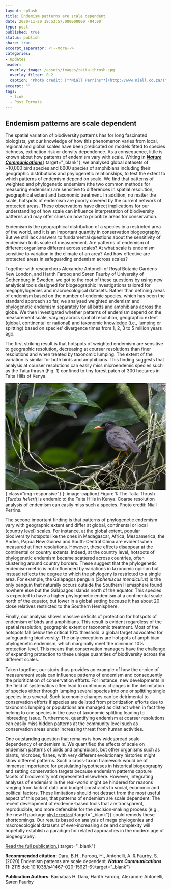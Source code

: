 ```yaml
---
layout: splash
title: Endemism patterns are scale dependent
date: 2020-11-20 19:53:57.000000000 -04:00
type: post
published: true
status: publish
share: true
excerpt_separator: <!--more-->
categories:
- Updates
header:
  overlay_image: /assets/images/taita-thrush.jpg
  overlay_filter: 0.2
  caption: "Photo credit: [**Niall Perrins**](http://www.niall.co.za/)"
excerpt: ""
tags:
  - link
  - Post Formats
---
```


## Endemism patterns are scale dependent

The spatial variation of biodiversity patterns has for long fascinated biologists, yet our knowledge of how this phenomenon varies from local, regional and global scales have been predicated on models fitted to species richness, extinction risk or density dependence. As a consequence, little is known about how patterns of endemism vary with scale. Writing in [**_Nature Communications_**](https://doi.org/10.1038/s41467-020-15921-6){:target="_blank"}, we analysed global datasets of ~10,000 bird species and 6000 species of amphibians including their geographic distributions and phylogenetic relationships, to test the extent to which patterns of endemism depend on scale. We find that patterns of weighted and phylogenetic endemism (the two common methods for measuring endemism) are sensitive to differences in spatial resolution, geographical extent and taxonomic treatment. In addition, no matter the scale, hotspots of endemism are poorly covered by the current network of protected areas. These observations have direct implications for our understanding of how scale can influence interpretation of biodiversity patterns and may offer clues on how to prioritize areas for conservation.

<!--more-->

Endemism is the geographical distribution of a species in a restricted area of the world, and it is an important quantity in conservation biogeography. But we still lack answers to fundamental questions about the sensitivity of endemism to its scale of measurement. Are patterns of endemism of different organisms different across scales? At what scale is endemism sensitive to variation in the climate of an area? And how effective are protected areas in safeguarding endemism across scales?

Together with researchers Alexandre Antonelli of Royal Botanic Gardens Kew London, and Harith Farooq and Søren Faurby of University of Gothenburg in Sweden, we got to the root of these questions by using new analytical tools designed for biogeographic investigations tailored for megaphylogenies and macroecological datasets. Rather than defining areas of endemism based on the number of endemic species, which has been the standard approach so far, we analysed weighted endemism and phylogenetic endemism separately for all birds and amphibians across the globe. We then investigated whether patterns of endemism depend on the measurement scale, varying across spatial resolution, geographic extent (global, continental or national) and taxonomic knowledge (i.e., lumping or splitting) based on species’ divergence times from 1, 2, 3 to 5 million years ago.

The first striking result is that hotspots of weighted endemism are sensitive to geographic resolution, decreasing at courser resolutions than finer resolutions and when treated by taxonomic lumping. The extent of the variation is similar for both birds and amphibians. This finding suggests that analysis at courser resolutions can easily miss microendemic species such as the Taita thrush (Fig. 1) confined to tiny forest patch of 300 hectares in Taita Hills of Kenya.

![Taita-thrush](/assets/images/taita-thrush.jpg){:class="img-responsive"}
{:.image-caption}
Figure 1: The Taita Thrush (_Turdus helleri_) is endemic to the Taita Hills in Kenya. Coarse resolution analysis of endemism can easily miss such a species. Photo credit: Niall Perrins.

The second important finding is that patterns of phylogenetic endemism vary with geographic extent and differ at global, continental or local (country level) scales. For instance, at the global extent, popular biodiversity hotspots like the ones in Madagascar, Africa, Mesoamerica, the Andes, Papua New Guinea and South-Central China are evident when measured at finer resolutions. However, these effects disappear at the continental or country extents. Indeed, at the country level, hotspots of phylogenetic endemism became scattered across countries, often clustering around country borders. These suggest that the phylogenetic endemism metric is not influenced by variations in taxonomic opinion but instead reflects the degree to which the phylogeny is restricted to a single area. For example, the Galápagos penguin (_Spheniscus mendiculus_) is the only penguin that naturally occurs outside the Southern Hemisphere found nowhere else but the Galápagos Islands north of the equator. This species is expected to have a higher phylogenetic endemism at a continental scale north of the equator, but lower in a global setting because it has about 20 close relatives restricted to the Southern Hemisphere.

Finally, our analysis shows massive deficits of protection for hotspots of endemism of birds and amphibians. This result is evident regardless of the spatial resolution, geographic extent or taxonomic treatment. Most of the hotspots fall below the critical 10% threshold, a global target advocated for safeguarding biodiversity. The only exceptions are hotspots of amphibian phylogenetic endemism, which marginally meet the minimum 10% protection level. This means that conservation managers have the challenge of expanding protection to these unique quantities of biodiversity across the different scales.

Taken together, our study thus provides an example of how the choice of measurement scale can influence patterns of endemism and consequently the prioritization of conservation efforts. For instance, new developments in the field of systematics often lead to continuous changes in the delimitation of species either through lumping several species into one or splitting single species into several. Such taxonomic changes can be detrimental to conservation efforts if species are delisted from prioritization efforts due to taxonomic lumping or populations are managed as distinct when in fact they belong to one species in the case of taxonomic splitting leading to inbreeding issue. Furthermore, quantifying endemism at coarser resolutions can easily miss hidden patterns at the community level such as conservation areas under increasing threat from human activities.

One outstanding question that remains is how widespread scale-dependency of endemism is. We quantified the effects of scale on endemism patterns of birds and amphibians, but other organisms such as plants, microbes, fishes, with very different evolutionary histories might show different patterns. Such a cross-taxon framework would be of immense importance for postulating hypotheses in historical biogeography and setting conservation targets because endemism patterns capture facets of biodiversity not represented elsewhere. However, integrating analyses of endemism in the real-world might be hindered for reasons ranging from lack of data and budget constraints to social, economic and political factors. These limitations should not detract from the most useful aspect of this paper, that patterns of endemism are scale dependent. The recent development of evidence-based tools that are transparent, reproducible, and more defensible for the decision-making process (e.g., the new R package [`phyloregion`](https://doi.org/10.1111/2041-210X.13478){:target="_blank"}) could remedy these shortcomings. Our results based on analysis of mega phylogenies and macroecological datasets of ever-increasing size and complexity will hopefully establish a paradigm for related approaches in the modern age of biogeography.

[Read the full publication.](https://doi.org/10.1038/s41467-020-15921-6){:target="_blank"}

**Recommended citation:** Daru, B.H., Farooq, H., Antonelli, A. & Faurby, S. (2020) Endemism patterns are scale dependent. **_Nature Communications_** 11: 2115 doi: [10.1038/s41467-020-15921-6](https://doi.org/10.1038/s41467-020-15921-6){:target="_blank"}

**Publication Authors**: Barnabas H. Daru, Harith Farooq, Alexandre Antonelli, Søren Faurby
